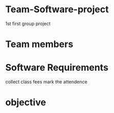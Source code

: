 # Team-Software-project
1st first group project

Team members
============



Software Requirements
=====================
collect class fees
mark the attendence




objective
=========





